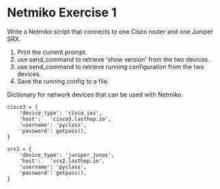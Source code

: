 # Netmiko Exercise 1

Write a Netmiko script that connects to one Cisco router and one Juniper SRX.

1. Print the current prompt.
2. use send_command to retrieve 'show version' from the two devices.
3. use send_command to retrieve running configuration from the two devices.
4. Save the running config to a file.

Dictionary for network devices that can be used with Netmiko.

```
cisco3 = {
    'device_type': 'cisco_ios',
    'host':   'cisco3.lasthop.io',
    'username': 'pyclass',
    'password': getpass(),
}

srx2 = {
    'device_type': 'juniper_junos',
    'host':   'srx2.lasthop.io',
    'username': 'pyclass',
    'password': getpass(),
}
```

